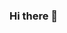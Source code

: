 ### Hi there 👋
<img src="https://komarev.com/ghpvc/?username=your-github-username&style=flat-square&color=blue" alt=""/>
<!--
**rishavmukherjeee/rishavmukherjeee** is a ✨ _special_ ✨ repository because its `README.md` (this file) appears on your GitHub profile.

Here are some ideas to get you started:

- 🔭 I’m currently working on ...
- 🌱 I’m currently learning ...
- 👯 I’m looking to collaborate on ...
- 🤔 I’m looking for help with ...
- 💬 Ask me about ...
- 📫 How to reach me: ...
- 😄 Pronouns: ...
- ⚡ Fun fact: ...
-->
[![GitHub Streak](http://github-readme-streak-stats.herokuapp.com?user=rishavmukherjeee&theme=dark&background=000000)](https://git.io/streak-stats)
[![Top Langs](https://github-readme-stats.vercel.app/api/top-langs/?username=rishavmukherjeee)](https://github.com/anuraghazra/github-readme-stats)

